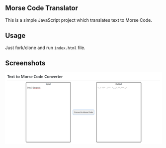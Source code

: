 ## Morse Code Translator

This is a simple JavaScript project which translates text to Morse Code. 

## Usage

Just fork/clone and run `index.html` file.

## Screenshots

![Morse to text](assets/img.png)